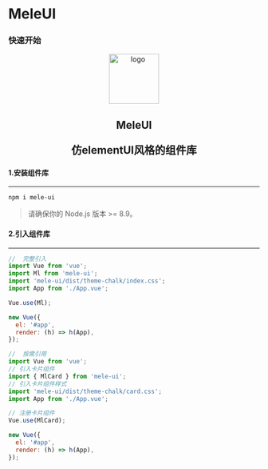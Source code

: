 # MeleUI

### 快速开始

<p align="center">
  <a target="_blank" href="https://melelong.github.io/MeleUI/" >
    <img width="100" src="https://blog.melelong.com/static/upload/2023-4-30-14-59-24-427-472cf.webp" alt="logo">
  </a>
</p>

<h2 align="center">
  <p>MeleUI</p>
  <p>仿elementUI风格的组件库</p>
</h2>

#### 1.安装组件库

---

```bash
npm i mele-ui
```

> 请确保你的 Node.js 版本 >= 8.9。

#### 2.引入组件库

---

```javascript
//  完整引入
import Vue from 'vue';
import Ml from 'mele-ui';
import 'mele-ui/dist/theme-chalk/index.css';
import App from './App.vue';

Vue.use(Ml);

new Vue({
  el: '#app',
  render: (h) => h(App),
});

//  按需引用
import Vue from 'vue';
// 引入卡片组件
import { MlCard } from 'mele-ui';
// 引入卡片组件样式
import 'mele-ui/dist/theme-chalk/card.css';
import App from './App.vue';

// 注册卡片组件
Vue.use(MlCard);

new Vue({
  el: '#app',
  render: (h) => h(App),
});
```
